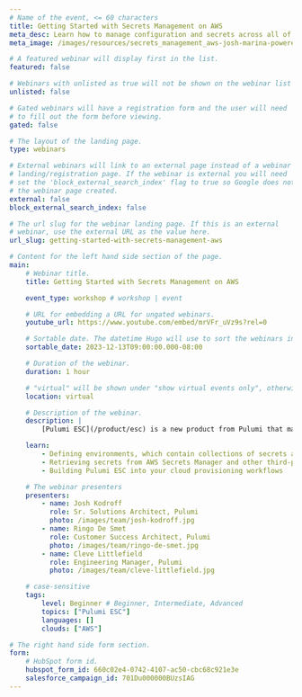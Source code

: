 ```yaml
---
# Name of the event, <= 60 characters
title: Getting Started with Secrets Management on AWS
meta_desc: Learn how to manage configuration and secrets across all of your AWS environments with Pulumi ESC and AWS Secrets Manager.
meta_image: /images/resources/secrets_management_aws-josh-marina-powered.png

# A featured webinar will display first in the list.
featured: false

# Webinars with unlisted as true will not be shown on the webinar list
unlisted: false

# Gated webinars will have a registration form and the user will need
# to fill out the form before viewing.
gated: false

# The layout of the landing page.
type: webinars

# External webinars will link to an external page instead of a webinar
# landing/registration page. If the webinar is external you will need
# set the 'block_external_search_index' flag to true so Google does not index
# the webinar page created.
external: false
block_external_search_index: false

# The url slug for the webinar landing page. If this is an external
# webinar, use the external URL as the value here.
url_slug: getting-started-with-secrets-management-aws

# Content for the left hand side section of the page.
main:
    # Webinar title.
    title: Getting Started with Secrets Management on AWS

    event_type: workshop # workshop | event

    # URL for embedding a URL for ungated webinars.
    youtube_url: https://www.youtube.com/embed/mrVFr_uVz9s?rel=0

    # Sortable date. The datetime Hugo will use to sort the webinars in date order.
    sortable_date: 2023-12-13T09:00:00.000-08:00

    # Duration of the webinar.
    duration: 1 hour

    # "virtual" will be shown under "show virtual events only", otherwise shown as City, State (seattle, wa)
    location: virtual

    # Description of the webinar.
    description: |
        [Pulumi ESC](/product/esc) is a new product from Pulumi that manages and tames secrets and configuration complexity across all of your cloud infrastructure and application environments. Pulumi ESC is a new category of configuration-as-code product that enables teams to aggregate secrets and configurations from many sources, manage hierarchical collections of configurations and secrets (“environments”), and consume those configurations and secrets from a variety of different infrastructure and application services.

    learn:
        - Defining environments, which contain collections of secrets and configuration
        - Retrieving secrets from AWS Secrets Manager and other third-party sources
        - Building Pulumi ESC into your cloud provisioning workflows

    # The webinar presenters
    presenters:
        - name: Josh Kodroff
          role: Sr. Solutions Architect, Pulumi
          photo: /images/team/josh-kodroff.jpg
        - name: Ringo De Smet
          role: Customer Success Architect, Pulumi
          photo: /images/team/ringo-de-smet.jpg
        - name: Cleve Littlefield
          role: Engineering Manager, Pulumi
          photo: /images/team/cleve-littlefield.jpg

    # case-sensitive
    tags:
        level: Beginner # Beginner, Intermediate, Advanced
        topics: ["Pulumi ESC"]
        languages: []
        clouds: ["AWS"]

# The right hand side form section.
form:
    # HubSpot form id.
    hubspot_form_id: 660c02e4-0742-4107-ac50-cbc68c921e3e
    salesforce_campaign_id: 701Du000000BUzsIAG
---
```

